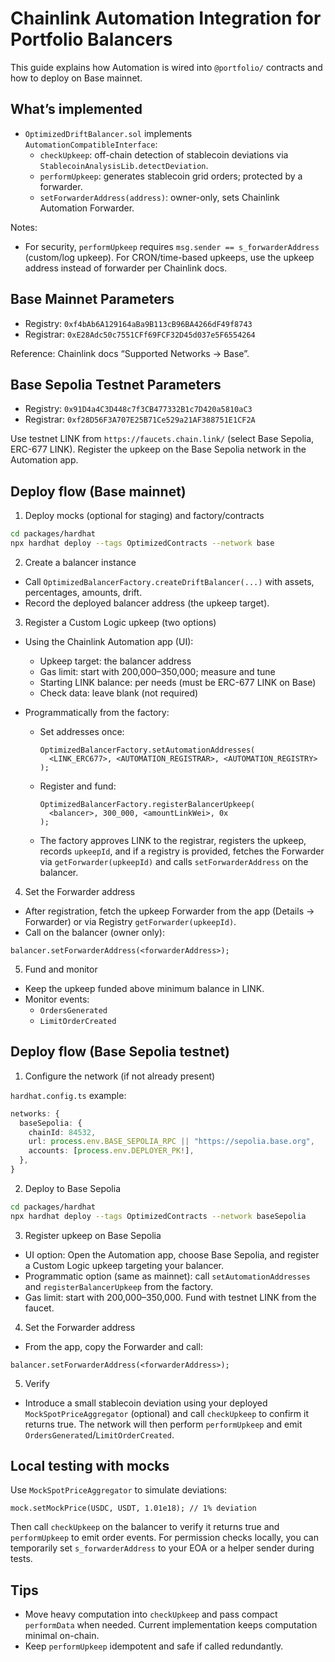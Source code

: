 # Chainlink Automation Integration for Portfolio Balancers

This guide explains how Automation is wired into `@portfolio/` contracts and how to deploy on Base mainnet.

## What’s implemented

- `OptimizedDriftBalancer.sol` implements `AutomationCompatibleInterface`:
  - `checkUpkeep`: off-chain detection of stablecoin deviations via `StablecoinAnalysisLib.detectDeviation`.
  - `performUpkeep`: generates stablecoin grid orders; protected by a forwarder.
  - `setForwarderAddress(address)`: owner-only, sets Chainlink Automation Forwarder.

Notes:
- For security, `performUpkeep` requires `msg.sender == s_forwarderAddress` (custom/log upkeep). For CRON/time-based upkeeps, use the upkeep address instead of forwarder per Chainlink docs.

## Base Mainnet Parameters

- Registry: `0xf4bAb6A129164aBa9B113cB96BA4266dF49f8743`
- Registrar: `0xE28Adc50c7551CFf69FCF32D45d037e5F6554264`

Reference: Chainlink docs “Supported Networks → Base”.

## Base Sepolia Testnet Parameters

- Registry: `0x91D4a4C3D448c7f3CB477332B1c7D420a5810aC3`
- Registrar: `0xf28D56F3A707E25B71Ce529a21AF388751E1CF2A`

Use testnet LINK from `https://faucets.chain.link/` (select Base Sepolia, ERC-677 LINK). Register the upkeep on the Base Sepolia network in the Automation app.

## Deploy flow (Base mainnet)

1) Deploy mocks (optional for staging) and factory/contracts

```bash
cd packages/hardhat
npx hardhat deploy --tags OptimizedContracts --network base
```

2) Create a balancer instance

- Call `OptimizedBalancerFactory.createDriftBalancer(...)` with assets, percentages, amounts, drift.
- Record the deployed balancer address (the upkeep target).

3) Register a Custom Logic upkeep (two options)

- Using the Chainlink Automation app (UI):
  - Upkeep target: the balancer address
  - Gas limit: start with 200,000–350,000; measure and tune
  - Starting LINK balance: per needs (must be ERC-677 LINK on Base)
  - Check data: leave blank (not required)

- Programmatically from the factory:
  - Set addresses once:
    ```solidity
    OptimizedBalancerFactory.setAutomationAddresses(
      <LINK_ERC677>, <AUTOMATION_REGISTRAR>, <AUTOMATION_REGISTRY>
    );
    ```
  - Register and fund:
    ```solidity
    OptimizedBalancerFactory.registerBalancerUpkeep(
      <balancer>, 300_000, <amountLinkWei>, 0x
    );
    ```
  - The factory approves LINK to the registrar, registers the upkeep, records `upkeepId`,
    and if a registry is provided, fetches the Forwarder via `getForwarder(upkeepId)`
    and calls `setForwarderAddress` on the balancer.

4) Set the Forwarder address

- After registration, fetch the upkeep Forwarder from the app (Details → Forwarder) or via Registry `getForwarder(upkeepId)`.
- Call on the balancer (owner only):

```solidity
balancer.setForwarderAddress(<forwarderAddress>);
```

5) Fund and monitor

- Keep the upkeep funded above minimum balance in LINK.
- Monitor events:
  - `OrdersGenerated`
  - `LimitOrderCreated`

## Deploy flow (Base Sepolia testnet)

1) Configure the network (if not already present)

`hardhat.config.ts` example:

```ts
networks: {
  baseSepolia: {
    chainId: 84532,
    url: process.env.BASE_SEPOLIA_RPC || "https://sepolia.base.org",
    accounts: [process.env.DEPLOYER_PK!],
  },
}
```

2) Deploy to Base Sepolia

```bash
cd packages/hardhat
npx hardhat deploy --tags OptimizedContracts --network baseSepolia
```

3) Register upkeep on Base Sepolia

- UI option: Open the Automation app, choose Base Sepolia, and register a Custom Logic upkeep targeting your balancer.
- Programmatic option (same as mainnet): call `setAutomationAddresses` and `registerBalancerUpkeep` from the factory.
- Gas limit: start with 200,000–350,000. Fund with testnet LINK from the faucet.

4) Set the Forwarder address

- From the app, copy the Forwarder and call:

```solidity
balancer.setForwarderAddress(<forwarderAddress>);
```

5) Verify

- Introduce a small stablecoin deviation using your deployed `MockSpotPriceAggregator` (optional) and call `checkUpkeep` to confirm it returns true. The network will then perform `performUpkeep` and emit `OrdersGenerated`/`LimitOrderCreated`.

## Local testing with mocks

Use `MockSpotPriceAggregator` to simulate deviations:

```solidity
mock.setMockPrice(USDC, USDT, 1.01e18); // 1% deviation
```

Then call `checkUpkeep` on the balancer to verify it returns true and `performUpkeep` to emit order events. For permission checks locally, you can temporarily set `s_forwarderAddress` to your EOA or a helper sender during tests.

## Tips

- Move heavy computation into `checkUpkeep` and pass compact `performData` when needed. Current implementation keeps computation minimal on-chain.
- Keep `performUpkeep` idempotent and safe if called redundantly.

